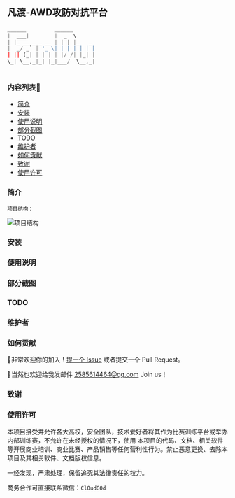 ## 凡渡-AWD攻防对抗平台

```python
______         ______       
|  ___|        |  _  \      
| |_ __ _ _ __ | | | |_   _ 
|  _/ _` | '_ \| | | | | | |
| || (_| | | | | |/ /| |_| |
\_| \__,_|_| |_|___/  \__,_|
                            
```

### 内容列表🚀

- [简介](#简介)
- [安装](#安装)
- [使用说明](#使用说明)
- [部分截图](#部分截图)
- [TODO](#TODO)
- [维护者](#维护者)
- [如何贡献](#如何贡献)
- [致谢](#致谢)
- [使用许可](#使用许可)



### 简介



`项目结构：`

![项目结构]()

### 安装



### 使用说明



### 部分截图



### TODO



### 维护者



### 如何贡献

:beer:非常欢迎你的加入！[提一个 Issue](https://github.com/Cl0udG0d/testAWD/issues/new) 或者提交一个 Pull Request。

:beers:当然也欢迎给我发邮件  2585614464@qq.com Join us！

### 致谢



### 使用许可

本项目接受并允许各大高校，安全团队，技术爱好者将其作为比赛训练平台或举办内部训练赛，不允许在未经授权的情况下，使用 本项目的代码、文档、相关软件等开展商业培训、商业比赛、产品销售等任何营利性行为。禁止恶意更换、去除本项目及其相关软件、文档版权信息。

一经发现，严肃处理，保留追究其法律责任的权力。

商务合作可直接联系微信：`Cl0udG0d`
